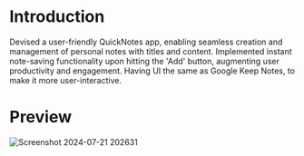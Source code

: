 # Introduction

Devised a user-friendly QuickNotes app, enabling seamless creation and management of personal notes with titles and content.
Implemented instant note-saving functionality upon hitting the 'Add' button, augmenting user productivity and engagement.
Having UI the same as Google Keep Notes,  to make it more user-interactive.

# Preview 

![Screenshot 2024-07-21 202631](https://github.com/user-attachments/assets/8ae4be08-d606-4cb0-8618-e57f44aba979)

